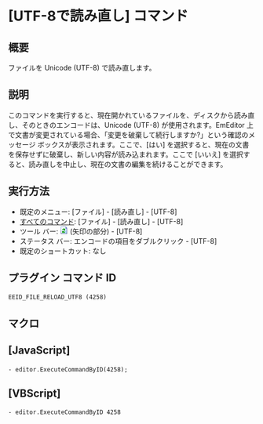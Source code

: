 # \[UTF-8で読み直し\] コマンド

## 概要

ファイルを Unicode (UTF-8) で読み直します。

## 説明

このコマンドを実行すると、現在開かれているファイルを、ディスクから読み直し、そのときのエンコードは、Unicode (UTF-8) が使用されます。EmEditor
上で文書が変更されている場合、「変更を破棄して続行しますか?」という確認のメッセージ ボックスが表示されます。ここで、\[はい\]
を選択すると、現在の文書を保存せずに破棄し、新しい内容が読み込まれます。ここで \[いいえ\]
を選択すると、読み直しを中止し、現在の文書の編集を続けることができます。

## 実行方法

- 既定のメニュー: \[ファイル\] \- \[読み直し\] \- \[UTF-8\]
- [すべてのコマンド](../../glossary/allcommands): \[ファイル\] \- \[読み直し\] \- \[UTF-8\]
- ツール バー: ![](../../images/reload.png) (矢印の部分) \- \[UTF-8\]
- ステータス バー: エンコードの項目をダブルクリック \- \[UTF-8\]
- 既定のショートカット: なし

## プラグイン コマンド ID

```
EEID_FILE_RELOAD_UTF8 (4258)
```

## マクロ

## \[JavaScript\]

```
- editor.ExecuteCommandByID(4258);
```

## \[VBScript\]

```
- editor.ExecuteCommandByID 4258
```
